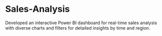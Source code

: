 # Sales-Analysis
Developed an interactive Power BI dashboard for real-time sales analysis with diverse charts and filters for detailed insights by time and region.
